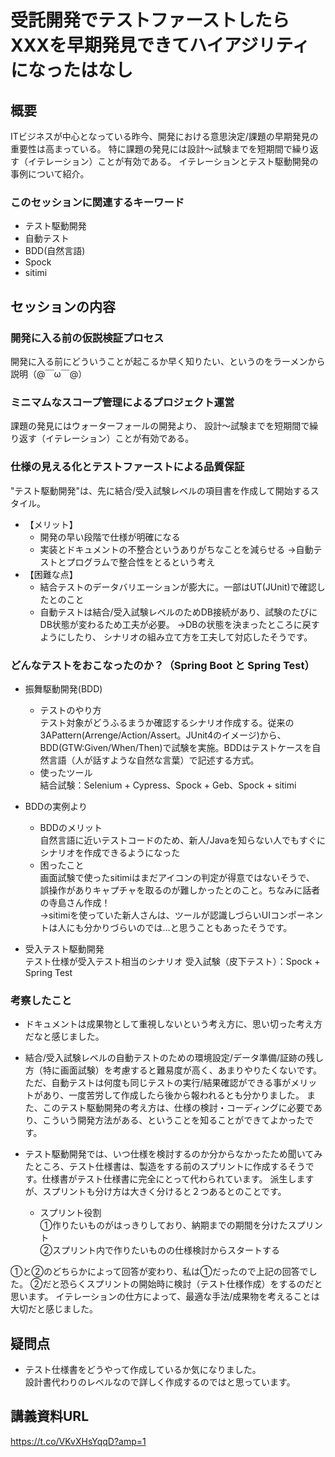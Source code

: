 # 受託開発でテストファーストしたらXXXを早期発見できてハイアジリティになったはなし

## 概要
ITビジネスが中心となっている昨今、開発における意思決定/課題の早期発見の重要性は高まっている。
特に課題の発見には設計～試験までを短期間で繰り返す（イテレーション）ことが有効である。
イテレーションとテスト駆動開発の事例について紹介。

### このセッションに関連するキーワード
* テスト駆動開発
* 自動テスト
* BDD(自然言語)
* Spock
* sitimi

## セッションの内容
### 開発に入る前の仮説検証プロセス
 開発に入る前にどういうことが起こるか早く知りたい、というのをラーメンから説明（@￣ω￣@）

### ミニマムなスコープ管理によるプロジェクト運営 
課題の発見にはウォーターフォールの開発より、
設計～試験までを短期間で繰り返す（イテレーション）ことが有効である。

### 仕様の見える化とテストファーストによる品質保証
"テスト駆動開発"は、先に結合/受入試験レベルの項目書を作成して開始するスタイル。 
- 【メリット】
    - 開発の早い段階で仕様が明確になる
    - 実装とドキュメントの不整合というありがちなことを減らせる
  →自動テストとプログラムで整合性をとるという考え
-  【困難な点】
    - 結合テストのデータバリエーションが膨大に。一部はUT(JUnit)で確認したとのこと
    - 自動テストは結合/受入試験レベルのためDB接続があり、試験のたびにDB状態が変わるため工夫が必要。
→DBの状態を決まったところに戻すようにしたり、
シナリオの組み立て方を工夫して対応したそうです。

### どんなテストをおこなったのか？（Spring Boot と Spring Test）
* 振舞駆動開発(BDD) 
    * テストのやり方  
テスト対象がどうふるまうか確認するシナリオ作成する。従来の3APattern(Arrenge/Action/Assert。JUnit4のイメージ)から、BDD(GTW:Given/When/Then)で試験を実施。BDDはテストケースを自然言語（人が話すような自然な言葉）で記述する方式。
    * 使ったツール  
 結合試験：Selenium + Cypress、Spock + Geb、Spock + sitimi

* BDDの実例より
    * BDDのメリット  
自然言語に近いテストコードのため、新人/Javaを知らない人でもすぐにシナリオを作成できるようになった
    * 困ったこと  
画面試験で使ったsitimiはまだアイコンの判定が得意ではないそうで、
誤操作がありキャプチャを取るのが難しかったとのこと。ちなみに話者の寺島さん作成！  
→sitimiを使っていた新人さんは、ツールが認識しづらいUIコンポーネントは人にも分かりづらいのでは…と思うこともあったそうです。
*  受入テスト駆動開発  
テスト仕様が受入テスト相当のシナリオ
受入試験（皮下テスト）：Spock + Spring Test

### 考察したこと
* ドキュメントは成果物として重視しないという考え方に、思い切った考え方だなと感じました。
* 結合/受入試験レベルの自動テストのための環境設定/データ準備/証跡の残し方（特に画面試験）を考慮すると難易度が高く、あまりやりたくないです。
ただ、自動テストは何度も同じテストの実行/結果確認ができる事がメリットがあり、一度苦労して作成したら後から報われるとも分かりました。
また、このテスト駆動開発の考え方は、仕様の検討・コーディングに必要であり、こういう開発方法がある、ということを知ることができてよかったです。

* テスト駆動開発では、いつ仕様を検討するのか分からなかったため聞いてみたところ、テスト仕様書は、製造をする前のスプリントに作成するそうです。仕様書がテスト仕様書に完全にとって代わられています。
派生しますが、スプリントも分け方は大きく分けると２つあるとのことです。
    * スプリント役割  
        ①作りたいものがはっきりしており、納期までの期間を分けたスプリント  
        ②スプリント内で作りたいものの仕様検討からスタートする

①と②のどちらかによって回答が変わり、私は①だったので上記の回答でした。
②だと恐らくスプリントの開始時に検討（テスト仕様作成）をするのだと思います。
イテレーションの仕方によって、最適な手法/成果物を考えることは大切だと感じました。

## 疑問点
* テスト仕様書をどうやって作成しているか気になりました。  
設計書代わりのレベルなので詳しく作成するのではと思っています。
 

## 講義資料URL
https://t.co/VKvXHsYqqD?amp=1
